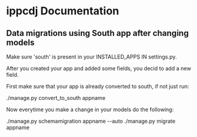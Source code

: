 # ippcdj Documentation

## Data migrations using South app after changing models

Make sure 'south' is present in your INSTALLED_APPS IN settings.py.

After you created your app and added some fields, you decid to add a new field.

First make sure that your app is already converted to south, if not just run:

  ./manage.py convert_to_south appname

Now everytime you make a change in your models do the following:

  ./manage.py schemamigration appname --auto
  ./manage.py migrate appname
